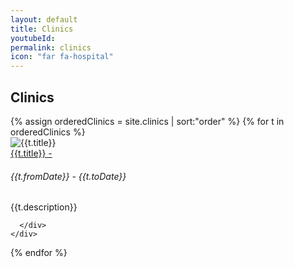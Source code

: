 ```yaml
---
layout: default
title: Clinics
youtubeId:
permalink: clinics
icon: "far fa-hospital"
---
```


## Clinics

<div class="row">
  {% assign orderedClinics = site.clinics | sort:"order" %}
  {% for t in orderedClinics %}
  <div class="col-md-12 mb-3">
    <div class="card">
      <div class="card-body">
        <div class="row">
          <div class="col-2">
            <img src="{{t.logoImage}}" class="img-fluid" alt="{{t.title}}">
          </div>
          <div class="col-10">
            <div class="card-title">
              <a href="{{t.clinicUrl}}" target="blank">{{t.title}} - <i class="fas fa-external-link-alt
"></i></a>
            </div>
            <h6 class="card-subtitle mb-2 text-muted">{{t.fromDate}} - {{t.toDate}}</h6>
            <div class="card-text">{{t.description}}</div>
          </div>
        </div>




      </div>
    </div>
  </div>
  {% endfor %}

</div>
